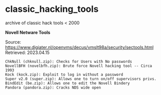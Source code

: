 # classic_hacking_tools
archive of classic hack tools &lt; 2000


**Novell Netware Tools**

Source: https://www.digiater.nl/openvms/decus/vmslt98a/security/sectools.html
Retrieved: 2023.04.15

```
ChkNull (chknull.zip): Checks for Users with No passwords
NovellBFH (novelbfh.zip): Brute force Novell hacking tool -- Circa 1993
Kock (kock.zip): Exploit to log in without a password
Super v2.0 (super.zip): Allows one to turn on/off supervisors privs.
BindEdit (be.zip): Allows one to edit the Novell Bindery
Pandora (pandora.zip): Cracks NDS wide open
```
